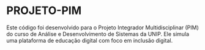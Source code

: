 # PROJETO-PIM
Este código foi desenvolvido para o Projeto Integrador Multidisciplinar (PIM) do curso de Análise e Desenvolvimento de Sistemas da UNIP. Ele simula uma plataforma de educação digital com foco em inclusão digital.
